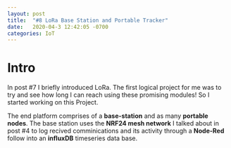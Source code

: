 ```yaml
---
layout: post
title:  "#8 LoRa Base Station and Portable Tracker"
date:   2020-04-3 12:42:05 -0700
categories: IoT
---
```


# Intro
In post #7 I briefly introduced LoRa. The first logical project for me was to try and see how long I can reach using these promising modules! So I started working on this Project.

The end platform comprises of a **base-station** and as many **portable nodes**. The base station uses the **NRF24 mesh network** I talked about in post #4 to log recived comminications and its activity through a **Node-Red** follow into an **influxDB** timeseries data base.   